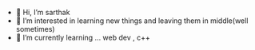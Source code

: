 - 👋 Hi, I’m sarthak
- 👀 I’m interested in learning new things and leaving them in middle(well sometimes)
- 🌱 I’m currently learning ... web dev , c++ 

<!---
sc0609/sc0609 is a ✨ special ✨ repository because its `README.md` (this file) appears on your GitHub profile.
You can click the Preview link to take a look at your changes.
--->

